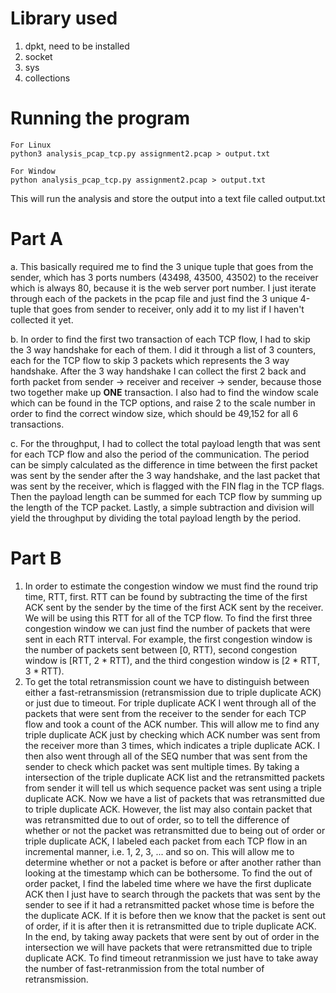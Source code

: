 # Library used
1. dpkt, need to be installed
2. socket
3. sys
4. collections


# Running the program
```
For Linux
python3 analysis_pcap_tcp.py assignment2.pcap > output.txt

For Window
python analysis_pcap_tcp.py assignment2.pcap > output.txt
```
This will run the analysis and store the output into a text file called output.txt


# Part A
a. This basically required me to find the 3 unique tuple that goes from the sender, which has 3 ports numbers (43498, 43500, 43502) to the receiver which is always 80, because it is the web server port number. I just iterate through each of the packets in the pcap file and just find the 3 unique 4-tuple that goes from sender to receiver, only add it to my list if I haven't collected it yet.

b. In order to find the first two transaction of each TCP flow, I had to skip the 3 way handshake for each of them. I did it through a list of 3 counters, each for the TCP flow to skip 3 packets which represents the 3 way handshake. After the 3 way handshake I can collect the first 2 back and forth packet from sender -> receiver and receiver -> sender, because those two together make up **ONE** transaction. I also had to find the window scale which can be found in the TCP options, and raise 2 to the scale number in order to find the correct window size, which should be 49,152 for all 6 transactions.

c. For the throughput, I had to collect the total payload length that was sent for each TCP flow and also the period of the communication. The period can be simply calculated as the difference in time between the first packet was sent by the sender after the 3 way handshake, and the last packet that was sent by the receiver, which is flagged with the FIN flag in the TCP flags. Then the payload length can be summed for each TCP flow by summing up the length of the TCP packet. Lastly, a simple subtraction and division will yield the throughput by dividing the total payload length by the period.

# Part B
1. In order to estimate the congestion window we must find the round trip time, RTT, first. RTT can be found by subtracting the time of the first ACK sent by the sender by the time of the first ACK sent by the receiver. We will be using this RTT for all of the TCP flow. To find the first three congestion window we can just find the number of packets that were sent in each RTT interval. For example, the first congestion window is the number of packets sent between [0, RTT), second congestion window is [RTT, 2 * RTT), and the third congestion window is [2 * RTT, 3 * RTT). 
2. To get the total retransmission count we have to distinguish between either a fast-retransmission (retransmission due to triple duplicate ACK) or just due to timeout. For triple duplicate ACK I went through all of the packets that were sent from the receiver to the sender for each TCP flow and took a count of the ACK number. This will allow me to find any triple duplicate ACK just by checking which ACK number was sent from the receiver more than 3 times, which indicates a triple duplicate ACK. I then also went through all of the SEQ number that was sent from the sender to check which packet was sent multiple times. By taking a intersection of the triple duplicate ACK list and the retransmitted packets from sender it will tell us which sequence packet was sent using a triple duplicate ACK. Now we have a list of packets that was retransmitted due to triple duplicate ACK. However, the list may also contain packet that was retransmitted due to out of order, so to tell the difference of whether or not the packet was retransmitted due to being out of order or triple duplicate ACK, I labeled each packet from each TCP flow in an incremental manner, i.e. 1, 2, 3, ... and so on. This will allow me to determine whether or not a packet is before or after another rather than looking at the timestamp which can be bothersome. To find the out of order packet, I find the labeled time where we have the first duplicate ACK then I just have to search through the packets that was sent by the sender to see if it had a retransmitted packet whose time is before the the duplicate ACK. If it is before then we know that the packet is sent out of order, if it is after then it is retransmitted due to triple duplicate ACK. In the end, by taking away packets that were sent by out of order in the intersection we will have packets that were retransmitted due to triple duplicate ACK. To find timeout retranmission we just have to take away the number of fast-retranmission from the total number of retransmission. 